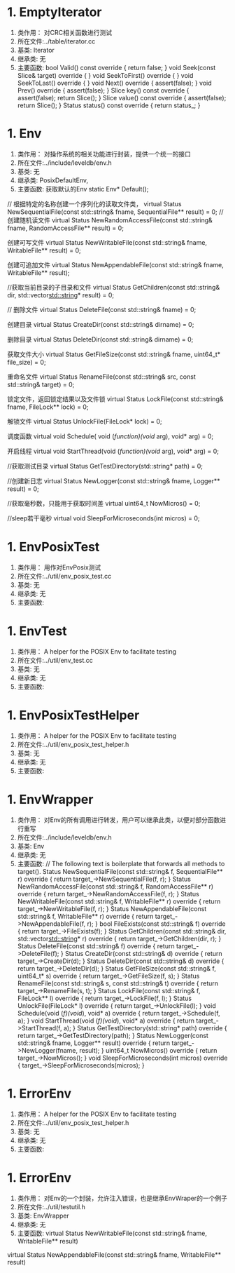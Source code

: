 # 1. EmptyIterator   
1. 类作用： 对CRC相关函数进行测试
2. 所在文件:../table/iterator.cc
3. 基类: Iterator
4. 继承类: 无
5. 主要函数:
bool Valid() const override { return false; }
void Seek(const Slice& target) override { }
void SeekToFirst() override { }
void SeekToLast() override { }
void Next() override { assert(false); }
void Prev() override { assert(false); }
Slice key() const override { assert(false); return Slice(); }
Slice value() const override { assert(false); return Slice(); }
Status status() const override { return status_; }

# 1. Env   
1. 类作用： 对操作系统的相关功能进行封装，提供一个统一的接口
2. 所在文件:../include/leveldb/env.h
3. 基类: 无
4. 继承类: PosixDefaultEnv,
5. 主要函数:
获取默认的Env
static Env* Default();

// 根据特定的名称创建一个序列化的读取文件类，
virtual Status NewSequentialFile(const std::string& fname,
                                   SequentialFile** result) = 0;
// 创建随机读文件
virtual Status NewRandomAccessFile(const std::string& fname,
                                     RandomAccessFile** result) = 0;

创建可写文件
virtual Status NewWritableFile(const std::string& fname,
                                 WritableFile** result) = 0;

创建可追加文件
virtual Status NewAppendableFile(const std::string& fname,
                                   WritableFile** result);

//获取当前目录的子目录和文件
virtual Status GetChildren(const std::string& dir,
                             std::vector<std::string>* result) = 0;

  //  删除文件
  virtual Status DeleteFile(const std::string& fname) = 0;

  创建目录
  virtual Status CreateDir(const std::string& dirname) = 0;

  删除目录
  virtual Status DeleteDir(const std::string& dirname) = 0;

  获取文件大小
  virtual Status GetFileSize(const std::string& fname, uint64_t* file_size) = 0;

  重命名文件
  virtual Status RenameFile(const std::string& src,
                            const std::string& target) = 0;

  锁定文件，返回锁定结果以及文件锁
  virtual Status LockFile(const std::string& fname, FileLock** lock) = 0;

  解锁文件
  virtual Status UnlockFile(FileLock* lock) = 0;

  调度函数
  virtual void Schedule(
      void (*function)(void* arg),
      void* arg) = 0;

开启线程
  virtual void StartThread(void (*function)(void* arg), void* arg) = 0;

//获取测试目录
  virtual Status GetTestDirectory(std::string* path) = 0;

//创建新日志
  virtual Status NewLogger(const std::string& fname, Logger** result) = 0;

//获取毫秒数，只能用于获取时间差
  virtual uint64_t NowMicros() = 0;

//sleep若干毫秒
  virtual void SleepForMicroseconds(int micros) = 0;

# 1. EnvPosixTest   
1. 类作用： 用作对EnvPosix测试
2. 所在文件:../util/env_posix_test.cc
3. 基类: 无
4. 继承类: 无
5. 主要函数:

# 1. EnvTest
1. 类作用：  A helper for the POSIX Env to facilitate testing
2. 所在文件:../util/env_test.cc
3. 基类: 无
4. 继承类: 无
5. 主要函数:

# 1. EnvPosixTestHelper
1. 类作用：  A helper for the POSIX Env to facilitate testing
2. 所在文件:../util/env_posix_test_helper.h
3. 基类: 无
4. 继承类: 无
5. 主要函数:


# 1. EnvWrapper
1. 类作用： 对Env的所有调用进行转发，用户可以继承此类，以便对部分函数进行重写
2. 所在文件:../include/leveldb/env.h
3. 基类: Env
4. 继承类: 无
5. 主要函数:
 // The following text is boilerplate that forwards all methods to target().
  Status NewSequentialFile(const std::string& f, SequentialFile** r) override {
    return target_->NewSequentialFile(f, r);
  }
  Status NewRandomAccessFile(const std::string& f,
                             RandomAccessFile** r) override {
    return target_->NewRandomAccessFile(f, r);
  }
  Status NewWritableFile(const std::string& f, WritableFile** r) override {
    return target_->NewWritableFile(f, r);
  }
  Status NewAppendableFile(const std::string& f, WritableFile** r) override {
    return target_->NewAppendableFile(f, r);
  }
  bool FileExists(const std::string& f) override {
    return target_->FileExists(f);
  }
  Status GetChildren(const std::string& dir,
                     std::vector<std::string>* r) override {
    return target_->GetChildren(dir, r);
  }
  Status DeleteFile(const std::string& f) override {
    return target_->DeleteFile(f);
  }
  Status CreateDir(const std::string& d) override {
    return target_->CreateDir(d);
  }
  Status DeleteDir(const std::string& d) override {
    return target_->DeleteDir(d);
  }
  Status GetFileSize(const std::string& f, uint64_t* s) override {
    return target_->GetFileSize(f, s);
  }
  Status RenameFile(const std::string& s, const std::string& t) override {
    return target_->RenameFile(s, t);
  }
  Status LockFile(const std::string& f, FileLock** l) override {
    return target_->LockFile(f, l);
  }
  Status UnlockFile(FileLock* l) override { return target_->UnlockFile(l); }
  void Schedule(void (*f)(void*), void* a) override {
    return target_->Schedule(f, a);
  }
  void StartThread(void (*f)(void*), void* a) override {
    return target_->StartThread(f, a);
  }
  Status GetTestDirectory(std::string* path) override {
    return target_->GetTestDirectory(path);
  }
  Status NewLogger(const std::string& fname, Logger** result) override {
    return target_->NewLogger(fname, result);
  }
  uint64_t NowMicros() override {
    return target_->NowMicros();
  }
  void SleepForMicroseconds(int micros) override {
    target_->SleepForMicroseconds(micros);
  }

# 1. ErrorEnv
1. 类作用：  A helper for the POSIX Env to facilitate testing
2. 所在文件:../util/env_posix_test_helper.h
3. 基类: 无
4. 继承类: 无
5. 主要函数:



# 1. ErrorEnv
1. 类作用：  对Env的一个封装，允许注入错误，也是继承EnvWraper的一个例子
2. 所在文件:../util/testutil.h
3. 基类: EnvWrapper
4. 继承类: 无
5. 主要函数:
virtual Status NewWritableFile(const std::string& fname,
                                 WritableFile** result) 

  virtual Status NewAppendableFile(const std::string& fname,
                                   WritableFile** result)